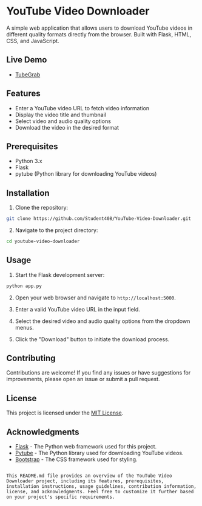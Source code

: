 # YouTube Video Downloader

A simple web application that allows users to download YouTube videos in different quality formats directly from the browser. Built with Flask, HTML, CSS, and JavaScript.

## Live Demo

- [TubeGrab](https://tubegrab-q1yq.onrender.com)

## Features

- Enter a YouTube video URL to fetch video information
- Display the video title and thumbnail
- Select video and audio quality options
- Download the video in the desired format

## Prerequisites

- Python 3.x
- Flask
- pytube (Python library for downloading YouTube videos)

## Installation

1. Clone the repository:

```bash
git clone https://github.com/Student408/YouTube-Video-Downloader.git
```

2. Navigate to the project directory:

```bash
cd youtube-video-downloader
```

## Usage

1. Start the Flask development server:

```bash
python app.py
```

2. Open your web browser and navigate to `http://localhost:5000`.

3. Enter a valid YouTube video URL in the input field.

4. Select the desired video and audio quality options from the dropdown menus.

5. Click the "Download" button to initiate the download process.

## Contributing

Contributions are welcome! If you find any issues or have suggestions for improvements, please open an issue or submit a pull request.

## License

This project is licensed under the [MIT License](LICENSE).

## Acknowledgments

- [Flask](https://flask.palletsprojects.com/) - The Python web framework used for this project.
- [Pytube](https://python-pytube.readthedocs.io/) - The Python library used for downloading YouTube videos.
- [Bootstrap](https://getbootstrap.com/) - The CSS framework used for styling.

```

This README.md file provides an overview of the YouTube Video Downloader project, including its features, prerequisites, installation instructions, usage guidelines, contribution information, license, and acknowledgments. Feel free to customize it further based on your project's specific requirements.

